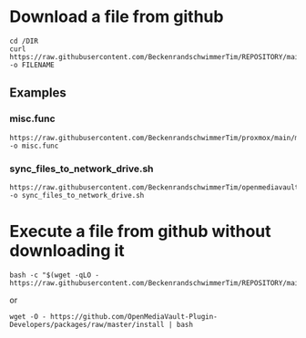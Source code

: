 # Download a file from github
```
cd /DIR
curl https://raw.githubusercontent.com/BeckenrandschwimmerTim/REPOSITORY/main/FILENAME -o FILENAME
```
## Examples
### misc.func
```
https://raw.githubusercontent.com/BeckenrandschwimmerTim/proxmox/main/misc/main.func -o misc.func
```
### sync_files_to_network_drive.sh
```
https://raw.githubusercontent.com/BeckenrandschwimmerTim/openmediavault/main/sync_files_to_network_drive.sh -o sync_files_to_network_drive.sh
```
# Execute a file from github without downloading it
```
bash -c "$(wget -qLO - https://raw.githubusercontent.com/BeckenrandschwimmerTim/REPOSITORY/main/FILENAME)"
```
or
```
wget -O - https://github.com/OpenMediaVault-Plugin-Developers/packages/raw/master/install | bash
```
